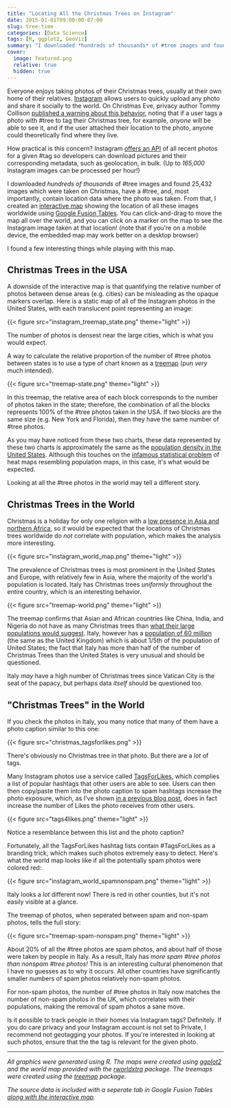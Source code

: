 ```yaml
---
title: "Locating All the Christmas Trees on Instagram"
date: 2015-01-01T09:00:00-07:00
slug: tree-time
categories: [Data Science]
tags: [R, ggplot2, GeoViz]
summary: "I downloaded *hundreds of thousands* of #tree images and found 25,432 images which were taken on Christmas, have a #tree, and, most importantly, contain location data where the photo was taken."
cover:
  image: featured.png
  relative: true
  hidden: true
---
```


Everyone enjoys taking photos of their Christmas trees, usually at their own home of their relatives. [Instagram](http://instagram.com/) allows users to quickly upload any photo and share it socially to the world. On Christmas Eve, privacy author Tommy Collison [published a warning about this behavior](http://www.tommycollison.com/blog/2014/12/24/christmas-geotagging), noting that if a user tags a photo with #tree to tag their Christmas tree, for example, _anyone_ will be able to see it, and if the user attached their location to the photo, anyone could theoretically find where they live.

How practical is this concern? Instagram [offers an API](http://instagram.com/developer/) of all recent photos for a given #tag so developers can download pictures and their corresponding metadata, such as geolocation, in bulk. (Up to _165,000_ Instagram images can be processed per hour!)

I downloaded _hundreds of thousands_ of #tree images and found 25,432 images which were taken on Christmas, have a #tree, and, most importantly, contain location data where the photo was taken. From that, I created an [interactive map](https://www.google.com/fusiontables/DataSource?docid=1J3RQB6MuFbZvA_WcCVHlKAzDBUppxFBQ3LA054RL) showing the location of all these images worldwide using [Google Fusion Tables](https://support.google.com/fusiontables/answer/2571232?hl=en). You can click-and-drag to move the map all over the world, and you can click on a marker on the map to see the Instagram image taken at that location! (note that if you're on a mobile device, the embedded map may work better on a desktop browser)

I found a few interesting things while playing with this map.

## Christmas Trees in the USA

A downside of the interactive map is that quantifying the relative number of photos between dense areas (e.g. cities) can be misleading as the opaque markers overlap. Here is a static map of all of the Instagram photos in the United States, with each translucent point representing an image:

{{< figure src="instagram_treemap_state.png" theme="light" >}}

The number of photos is densest near the large cities, which is what you would expect.

A way to calculate the relative proportion of the number of #tree photos between states is to use a type of chart known as a [treemap](http://en.wikipedia.org/wiki/Treemapping) (pun _very_ much intended).

{{< figure src="treemap-state.png" theme="light" >}}

In this treemap, the relative area of each block corresponds to the number of photos taken in the state; therefore, the combination of all the blocks represents 100% of the #tree photos taken in the USA. If two blocks are the same size (e.g. New York and Florida), then they have the same number of #tree photos.

As you may have noticed from these two charts, these data represented by these two charts is approximately the same as the [population density in the United States](http://en.wikipedia.org/wiki/List_of_U.S._states_and_territories_by_population). Although this touches on the [infamous statistical problem](http://xkcd.com/1138/) of heat maps resembling population maps, in this case, it's what would be expected.

Looking at all the #tree photos in the world may tell a different story.

## Christmas Trees in the World

Christmas is a holiday for only one religion with a [low presence in Asia and northern Africa](http://en.wikipedia.org/wiki/Christianity_by_country), so it would be expected that the locations of Christmas trees worldwide do _not_ correlate with population, which makes the analysis more interesting.

{{< figure src="instagram_world_map.png" theme="light" >}}

The prevalence of Christmas trees is most prominent in the United States and Europe, with relatively few in Asia, where the majority of the world's population is located. Italy has Christmas trees _uniformly_ throughout the entire country, which is an interesting behavior.

{{< figure src="treemap-world.png" theme="light" >}}

The treemap confirms that Asian and African countries like China, India, and Nigeria do not have as many Christmas trees than [what their large populations would suggest](http://en.wikipedia.org/wiki/List_of_countries_and_dependencies_by_population). Italy, however has a [population of 60 million](http://en.wikipedia.org/wiki/Demographics_of_Italy) (the same as the United Kingdom) which is about 1/5th of the population of United States; the fact that Italy has more than half of the number of Christmas Trees than the United States is very unusual and should be questioned.

Italy _may_ have a high number of Christmas trees since Vatican City is the seat of the papacy, but perhaps data _itself_ should be questioned too.

## "Christmas Trees" in the World

If you check the photos in Italy, you many notice that many of them have a photo caption similar to this one:

{{< figure src="christmas_tagsforlikes.png" >}}

There's obviously no Christmas tree in that photo. But there are a _lot_ of tags.

Many Instagram photos use a service called [TagsForLikes](http://www.tagsforlikes.com/), which complies a list of popular hashtags that other users are able to see. Users can then then copy/paste them into the photo caption to spam hashtags increase the photo exposure, which, as I've shown [in a previous blog post](http://minimaxir.com/2014/03/hashtag-tag/), does in fact increase the number of Likes the photo receives from other users.

{{< figure src="tags4likes.png" theme="light" >}}

Notice a resemblance between this list and the photo caption?

Fortunately, all the TagsForLikes hashtag lists contain #TagsForLikes as a branding trick, which makes such photos extremely easy to detect. Here's what the world map looks like if all the potentially spam photos were colored red:

{{< figure src="instagram_world_spamnonspam.png" theme="light" >}}

Italy looks a _lot_ different now! There is red in other counties, but it's not easily visible at a glance.

The treemap of photos, when seperated between spam and non-spam photos, tells the full story:

{{< figure src="treemap-spam-nonspam.png" theme="light" >}}

About 20% of all the #tree photos are spam photos, and about half of those were taken by people in Italy. As a result, Italy has _more spam #tree photos than nonspam #tree photos!_ This is an interesting cultural phenomenon that I have no guesses as to why it occurs. All other countries have significantly smaller numbers of spam photos relatively non-spam photos.

For non-spam photos, the number of #tree photos in Italy now matches the number of non-spam photos in the UK, which correlates with their populations, making the removal of spam photos a sane move.

Is it possible to track people in their homes via Instagram tags? Definitely. If you do care privacy and your Instagram account is not set to Private, I recommend not geotagging your photos. If you're interested in looking at such photos, ensure that the the tag is relevant for the given photo.

---

_All graphics were generated using R. The maps were created using [ggplot2](http://ggplot2.org/) and the world map provided with the [rworldxtra](http://cran.r-project.org/web/packages/rworldxtra/index.html) package. The treemaps were created using the [treemap](http://cran.r-project.org/web/packages/treemap/index.html) package._

_The source data is included with a seperate tab in Google Fusion Tables [along with the interactive map](https://www.google.com/fusiontables/DataSource?docid=1J3RQB6MuFbZvA_WcCVHlKAzDBUppxFBQ3LA054RL)._
